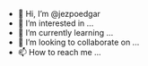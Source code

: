 - 👋 Hi, I’m @jezpoedgar
- 👀 I’m interested in ...
- 🌱 I’m currently learning ...
- 💞️ I’m looking to collaborate on ...
- 📫 How to reach me ...

<!---
jezpoedgar/jezpoedgar is a ✨ special ✨ repository because its `README.md` (this file) appears on your GitHub profile.
You can click the Preview link to take a look at your changes.
--->

